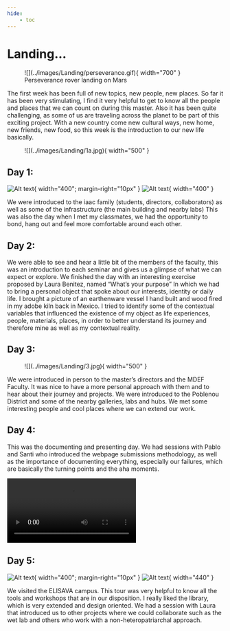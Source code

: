 ```yaml
---
hide:
    - toc
---
```


# Landing...

<figure markdown>
  ![](../images/Landing/perseverance.gif){ width="700" } <figcaption>Perseverance rover landing on Mars</figcaption>
</figure>


The first week has been full of new topics, new people, new places. So far it has been very stimulating, I find it very helpful to get to know all the people and places that we can count on during this master. Also it has been quite challenging, as some of us are traveling across the planet to be part of this exciting project. With a new country come new cultural ways, new home, new friends, new food, so this week is the introduction to our new life basically.

<figure markdown>
  ![](../images/Landing/1a.jpg){ width="500" } 
</figure>

## Day 1:

![Alt text](../images/Landing/1.jpeg){ width="400";  margin-right="10px" } ![Alt text](../images/Landing/1b.jpeg){ width="400" }

We were introduced to the iaac family (students, directors, collaborators) as well as some of the infrastructure (the main building and nearby labs)
This was also the day when I met my classmates, we had the opportunity to bond, hang out and feel more comfortable around each other.


## Day 2:

We were able to see and hear a little bit of the members of the faculty, this was an introduction to each seminar and gives us a glimpse of what we can expect or explore.
We finished the day with an interesting exercise proposed by Laura Benitez, named “What’s your purpose” In which we had to bring a personal object that spoke about our interests, identity or daily life. I brought a picture of an earthenware vessel I hand built and wood fired in my adobe kiln back in Mexico. I tried to identify some of the contextual variables that influenced the existence of my object as life experiences, people, materials, places, in order to better understand its journey and therefore mine as well as my contextual reality.


## Day 3:

<figure markdown>
  ![](../images/Landing/3.jpg){ width="500" } 
</figure>

We were introduced in person to the master’s directors and the MDEF Faculty. It was nice to have a more personal approach with them and to hear about their journey and projects. 
We were introduced to the Poblenou District and some of the nearby galleries, labs and hubs. We met some interesting people and cool places where we can extend our work. 


## Day 4:

This was the documenting and presenting day. We had sessions with Pablo and Santi who introduced the webpage submissions methodology, as well as the importance of documenting everything, especially our failures, which are basically the turning points and the aha moments.

<video src="../images/Landing/landingvideo.mp4" controls title="Title"></video>

## Day 5:

![Alt text](../images/Landing/5.jpg){ width="400";  margin-right="10px" } ![Alt text](../images/Landing/5d.jpg){ width="440" }

We visited the ELISAVA campus. This tour was very helpful to know all the tools and workshops that are in our disposition. I really liked the library, which is very extended and design oriented. We had a session with Laura that introduced us to other projects where we could collaborate such as the wet lab and others who work with a non-heteropatriarchal approach.



